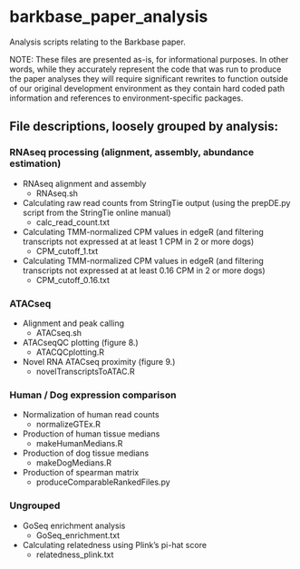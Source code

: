 # barkbase_paper_analysis
Analysis scripts relating to the Barkbase paper.

NOTE: These files are presented as-is, for informational purposes.
In other words, while they accurately represent the code that was run to produce the paper analyses
they will require significant rewrites to function outside of our original development environment
as they contain hard coded path information and references to environment-specific packages.

## File descriptions, loosely grouped by analysis:

### RNAseq processing (alignment, assembly, abundance estimation)
- RNAseq alignment and assembly
  - RNAseq.sh
- Calculating raw read counts from StringTie output (using the prepDE.py script from the StringTie online manual)
  - calc_read_count.txt
- Calculating TMM-normalized CPM values in edgeR (and filtering transcripts not expressed at at least 1 CPM in 2 or more dogs)
  - CPM_cutoff_1.txt
- Calculating TMM-normalized CPM values in edgeR (and filtering transcripts not expressed at at least 0.16 CPM in 2 or more dogs)
  - CPM_cutoff_0.16.txt

### ATACseq

- Alignment and peak calling
  - ATACseq.sh
- ATACseqQC plotting (figure 8.)
  - ATACQCplotting.R
- Novel RNA ATACseq proximity (figure 9.)
  - novelTranscriptsToATAC.R

### Human / Dog expression comparison

- Normalization of human read counts
  - normalizeGTEx.R
- Production of human tissue medians
  - makeHumanMedians.R
- Production of dog tissue medians
  - makeDogMedians.R
- Production of spearman matrix
  - produceComparableRankedFiles.py
  
### Ungrouped

- GoSeq enrichment analysis
  - GoSeq_enrichment.txt
- Calculating relatedness using Plink’s pi-hat score
  - relatedness_plink.txt
